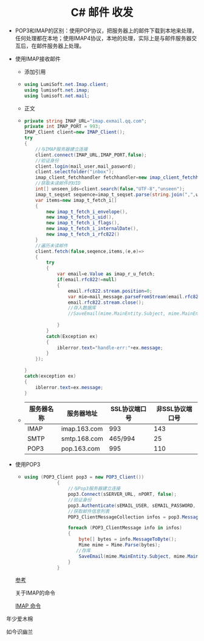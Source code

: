 <center><h1>C# 邮件 收发</h1></center>

- POP3和IMAP的区别：使用POP协议，把服务器上的邮件下载到本地来处理，任何处理都在本地；使用IMAP4协议，本地的处理，实际上是与邮件服务器交互后，在邮件服务器上处理。

- 使用IMAP接收邮件

  - 添加引用

  - ```C#
    using LumiSoft.net.Imap.client;
    using lumisoft.net.imap;
    using lumisoft.net.mail;
    ```

  - 正文

  - ```C#
    private string IMAP_URL="imap.exmail.qq.com";
    private int IMAP_PORT = 993;
    IMAP_Client client=new IMAP_Client();
    try
    {
        //与IMAP服务器建立连接
        client.connect(IMAP_URL,IMAP_PORT,false);
        //验证身份
        client.login(mail_user,mail_pasword);
        client.selectfolder("inbox");
        imap_client_fetchhandler fetchhandler=new imap_client_fetchhandler();
        //获取未读邮件的UID
        int[] unseen_ids=client.search(false,"UTF-8","unseen");
        imap_t_seqset sequence=imap_t_seqset.parse(string.join(",",unseen_ids));
        var items=new imap_t_fetch_i[]
        {
            new imap_t_fetch_i_envelope(),
            new imap_t_fetch_i_uid(),
            new imap_t_fetch_i_flags(),
            new imap_t_fetch_i_internalDate(),
            new imap_t_fetch_i_rfc822()
        }
        //遍历未读邮件
        client.fetch(false,seqence,items,(e,e)=>
        {
        	try
            {
                var email=e.Value as imap_r_u_fetch;
                if(email.rfc822!=null)
                {
                    email.rfc822.stream.position=0;
                    var mie=mail_message.parseFromStream(email.rfc822.stream);
                    email.rfc822.stream.close();
                    //存入数据库
                    //SaveEmail(mime.MainEntity.Subject, mime.MainEntity.Date, mime.BodyText, mime.BodyHtml,mime.MainEntity.From.ToAddressListString(), mime.MainEntity.To.ToAddressListString(),mime.MainEntity.Cc == null ? string.Empty : mime.MainEntity.Cc.ToAddressListString(),mime.MainEntity.Bcc == null ? string.Empty : mime.MainEntity.Bcc.ToAddressListString(),Sql.ToInteger(info.UID));
                    
                }
            }
            catch(Exception ex)
            {
                iblerror.text="handle-err:"+ex.message;
            }
        });
        
    }
    catch(exception ex)
    {
        iblerror.text=ex.message;
    }
    ```

  - | 服务器名称 | 服务器地址   | SSL协议端口号 | 非SSL协议端口号 |
    | ---------- | ------------ | ------------- | --------------- |
    | IMAP       | imap.163.com | 993           | 143             |
    | SMTP       | smtp.168.com | 465/994       | 25              |
    | POP3       | pop.163.com  | 995           | 110             |

- 使用POP3

  - ```C#
    using (POP3_Client pop3 = new POP3_Client())
                {
                    //与Pop3服务器建立连接
                    pop3.Connect(sSERVER_URL, nPORT, false);
                    //验证身份
                    pop3.Authenticate(sEMAIL_USER, sEMAIL_PASSWORD, false);
                    //获取邮件信息列表
                    POP3_ClientMessageCollection infos = pop3.Messages;
    
                    foreach (POP3_ClientMessage info in infos)
                    {
                        byte[] bytes = info.MessageToByte();
                        Mime mime = Mime.Parse(bytes);
                       //存库
                        SaveEmail(mime.MainEntity.Subject, mime.MainEntity.Date, mime.BodyText, mime.BodyHtml,mime.MainEntity.From.ToAddressListString(), mime.MainEntity.To.ToAddressListString(),mime.MainEntity.Cc == null ? string.Empty : mime.MainEntity.Cc.ToAddressListString(),mime.MainEntity.Bcc == null ? string.Empty : mime.MainEntity.Bcc.ToAddressListString(),Sql.ToInteger(info.UID));
                    }
                }
    ```

  [参考](<https://www.cnblogs.com/kangjing/p/6265043.html>)

  关于IMAP的命令

  [IMAP 命令](<https://www.cnblogs.com/hujihon/p/5215367.html>)

年少爱木棉

如今识幽兰

